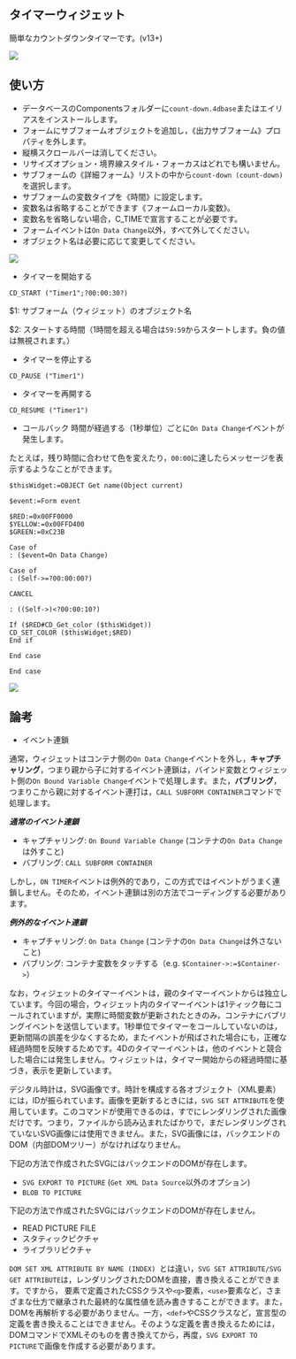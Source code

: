 タイマーウィジェット
---

簡単なカウントダウンタイマーです。(v13+)

![](https://github.com/miyako/4d-widget-count-down/blob/master/images/1.png)

使い方
---
* データベースのComponentsフォルダーに```count-down.4dbase```またはエイリアスをインストールします。
* フォームにサブフォームオブジェクトを追加し，《出力サブフォーム》プロパティを外します。
* 縦横スクロールバーは消してください。
* リサイズオプション・境界線スタイル・フォーカスはどれでも構いません。
* サブフォームの《詳細フォーム》リストの中から```count-down (count-down)```を選択します。
* サブフォームの変数タイプを《時間》に設定します。
* 変数名は省略することができます《フォームローカル変数》。
* 変数名を省略しない場合，C_TIMEで宣言することが必要です。
* フォームイベントは```On Data Change```以外，すべて外してください。
* オブジェクト名は必要に応じて変更してください。

![](https://github.com/miyako/4d-widget-count-down/blob/master/images/2.png)

* タイマーを開始する
```
CD_START ("Timer1";?00:00:30?)
```
$1: サブフォーム（ウィジェット）のオブジェクト名

$2: スタートする時間（1時間を超える場合は```59:59```からスタートします。負の値は無視されます。）

* タイマーを停止する
```
CD_PAUSE ("Timer1")
```

* タイマーを再開する
```
CD_RESUME ("Timer1")
```

* コールバック
時間が経過する（1秒単位）ごとに```On Data Change```イベントが発生します。

たとえば，残り時間に合わせて色を変えたり，```00:00```に達したらメッセージを表示するようなことができます。

```
$thisWidget:=OBJECT Get name(Object current)

$event:=Form event

$RED:=0x00FF0000
$YELLOW:=0x00FFD400
$GREEN:=0xC23B

Case of
: ($event=On Data Change)

Case of 
: (Self->=?00:00:00?)

CANCEL

: ((Self->)<?00:00:10?)

If ($RED#CD_Get_color ($thisWidget))
CD_SET_COLOR ($thisWidget;$RED)
End if 

End case 

End case 
```
![](https://github.com/miyako/4d-widget-count-down/blob/master/images/3.png)

論考
---

* イベント連鎖

通常，ウィジェットはコンテナ側の```On Data Change```イベントを外し，**キャプチャリング**，つまり親から子に対するイベント連鎖は，バインド変数とウィジェット側の```On Bound Variable Change```イベントで処理します。また，**バブリング**，つまりこから親に対するイベント連打は，```CALL SUBFORM CONTAINER```コマンドで処理します。

***通常のイベント連鎖***

* キャプチャリング: ```On Bound Variable Change``` (コンテナの```On Data Change```は外すこと)
* バブリング: ```CALL SUBFORM CONTAINER```


しかし，```ON TIMER```イベントは例外的であり，この方式ではイベントがうまく連鎖しません。そのため，イベント連鎖は別の方法でコーディングする必要があります。

***例外的なイベント連鎖***

* キャプチャリング: ```On Data Change``` (コンテナの```On Data Change```は外さないこと)
* バブリング: コンテナ変数をタッチする（e.g. ```$Container->:=$Container->```）

なお，ウィジェットのタイマーイベントは，親のタイマーイベントからは独立しています。今回の場合，ウィジェット内のタイマーイベントは1ティック毎にコールされていますが，実際に時間変数が更新されたときのみ，コンテナにバブリングイベントを送信しています。1秒単位でタイマーをコールしていないのは，更新間隔の誤差を少なくするため，またイベントが飛ばされた場合にも，正確な経過時間を反映するためです。4Dのタイマーイベントは，他のイベントと競合した場合には発生しません。ウィジェットは，タイマー開始からの経過時間に基づき，表示を更新しています。

デジタル時計は，SVG画像です。時計を構成する各オブジェクト（XML要素）には，IDが振られています。画像を更新するときには，```SVG SET ATTRIBUTE```を使用しています。このコマンドが使用できるのは，すでにレンダリングされた画像だけです。つまり，ファイルから読み込まれたばかりで，まだレンダリングされていないSVG画像には使用できません。また，SVG画像には，バックエンドのDOM（内部DOMツリー）がなければなりません。

下記の方法で作成されたSVGにはバックエンドのDOMが存在します。

*  ```SVG EXPORT TO PICTURE``` (```Get XML Data Source```以外のオプション)
* ```BLOB TO PICTURE```

下記の方法で作成されたSVGにはバックエンドのDOMが存在しません。

* READ PICTURE FILE
* スタティックピクチャ
* ライブラリピクチャ

```DOM SET XML ATTRIBUTE BY NAME (INDEX) ```とは違い，```SVG SET ATTRIBUTE/SVG GET ATTRIBUTE```は，レンダリングされたDOMを直接，書き換えることができます。ですから， <def>要素で定義されたCSSクラスや```<g>```要素，```<use>```要素など，さまざまな仕方で継承された最終的な属性値を読み書きすることができます。また，DOMを再解析する必要がありません。一方，```<def>```やCSSクラスなど，宣言型の定義を書き換えることはできません。そのような定義を書き換えるためには，DOMコマンドでXMLそのものを書き換えてから，再度，```SVG EXPORT TO PICTURE```で画像を作成する必要があります。
